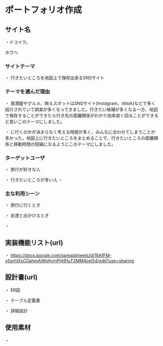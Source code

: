 # ポートフォリオ作成

## サイト名
・ドコイク。

ホウヘ
### サイトテーマ
・ 行きたいところを地図上で保存出来るSNSサイト

### テーマを選んだ理由
・ 居酒屋やグルメ、映えスポットはSNSサイト(Instagram、tiktok)などで多く紹介されていて娯楽が多くなってきました。行きたい候補が多くなる一方、地図で保存することができたら行き先の距離関係がわかり効率良く回ることができると思いこのテーマにしました。





・ に行くのかが決まらなく考える時間が多く、みんなに合わせてしまうことが多かった。地図上に行きたいところをまとめることで、行きたいところの距離関係と移動時間の短縮になるようにこのテーマにしました。

### ターゲットユーザ
・ 旅行が好きな人

・ 行きたいところが多い人
・

### 主な利用シーン
・ 旅行に行くとき

・ 友達と出かけるとき

・

## 実装機能リスト(url)
・ https://docs.google.com/spreadsheets/d/16AfFM-x5grhIXsCDahmAiWqfnrnPHj91uT2MM4oeI54/edit?usp=sharing

## 設計書(url)
・ ER図

・ テーブル定義書

・ 詳細設計

## 使用素材
・


